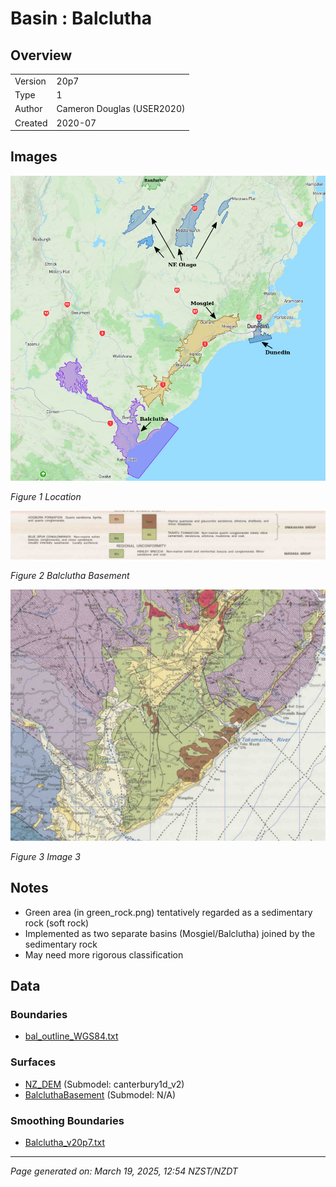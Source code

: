 # Basin : Balclutha

## Overview
|         |                     |
|---------|---------------------|
| Version | 20p7           |
| Type    | 1        |
| Author  | Cameron Douglas (USER2020)            |
| Created | 2020-07           |


## Images
![](../images/basins/SI_se.png)

*Figure 1 Location*

![](../images/basins/green_class.png)

*Figure 2 Balclutha Basement*

![](../images/basins/green_rock.png)

*Figure 3 Image 3*


## Notes
- Green area (in green_rock.png) tentatively regarded as a sedimentary rock (soft rock)
- Implemented as two separate basins (Mosgiel/Balclutha) joined by the sedimentary rock
- May need more rigorous classification

## Data
### Boundaries
- [bal_outline_WGS84.txt](../../velocity_modelling/Data/USER20_BASINS/bal_outline_WGS84.txt)

### Surfaces
- [NZ_DEM](../../velocity_modelling/Data/DEM/NZ_DEM_HD.in) (Submodel: canterbury1d_v2)
- [BalcluthaBasement](../../velocity_modelling/Data/USER20_BASINS/bal_proj_WGS84.in) (Submodel: N/A)

### Smoothing Boundaries
- [Balclutha_v20p7.txt](../../velocity_modelling/Data/Boundaries/Smoothing/Balclutha_v20p7.txt)

---
*Page generated on: March 19, 2025, 12:54 NZST/NZDT*
